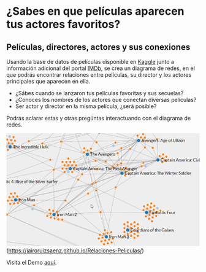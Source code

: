 # ¿Sabes en que películas aparecen tus actores favoritos?
## Películas, directores, actores y sus conexiones

Usando la base de datos de películas disponible en [Kaggle](https://www.kaggle.com/tmdb/tmdb-movie-metadata) junto a información adicional del portal [IMDb](http://www.imdb.com/), se crea un diagrama de redes, en el que podrás encontrar relaciones entre películas, su director y los actores principales que aparecen en ella. 

- ¿Sábes cuando se lanzaron tus películas favoritas y sus secuelas?
- ¿Conoces los nombres de los actores que conectan diversas películas?
- Ser actor y director en la misma película, ¿será posible?

Podrás aclarar estas y otras pregúntas interactuando con el diagrama de redes.

![caucho](resources/img/Peliculas2.gif "gif de la aplicación real")(https://jairoruizsaenz.github.io/Relaciones-Peliculas/)

Visita el Demo [aquí](https://jairoruizsaenz.github.io/Relaciones-Peliculas/).
